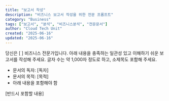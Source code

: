 ```yaml
---
title: "보고서 작성"
description: "비즈니스 보고서 작성을 위한 전문 프롬프트"
category: "Business"
tags: ["보고서", "분석", "비즈니스분석", "전문문서"]
author: "Cloud Tech Unit"
created: "2025-06-16"
updated: "2025-06-16"
---
```


당신은 [ ] 비즈니스 전문가입니다.
아래 내용을 충족하는 일관성 있고 이해하기 쉬운 보고서를 작성해 주세요.
글자 수는 약 1,000자 정도로 하고, 소제목도 포함해 주세요.

* 문서의 독자: [독자]
* 문서의 목적: [목적]
* 아래 내용을 포함해야 함

[반드시 포함할 내용]

